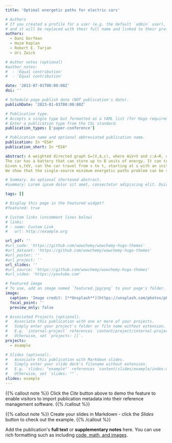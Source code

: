 ```yaml
---
title: 'Optimal energetic paths for electric cars'

# Authors
# If you created a profile for a user (e.g. the default `admin` user), write the username (folder name) here
# and it will be replaced with their full name and linked to their profile.
authors:
  - Dani Dorfman
  - Haim Kaplan
  - Robert E. Tarjan
  - Uri Zwick

# Author notes (optional)
#author_notes:
#  - 'Equal contribution'
#  - 'Equal contribution'

date: '2013-07-01T00:00:00Z'
doi: ''

# Schedule page publish date (NOT publication's date).
publishDate: '2023-01-01T00:00:00Z'

# Publication type.
# Accepts a single type but formatted as a YAML list (for Hugo requirements).
# Enter a publication type from the CSL standard.
publication_types: ['paper-conference']

# Publication name and optional abbreviated publication name.
publication: In *ESA*
publication_short: In *ESA*

abstract: A weighted directed graph G=(V,A,c), where A⊆V×V and c:A→R, describes a road network in which an electric car can roam. An arc uv models a road segment connecting the two vertices u and v. The cost c(uv) of an arc uv is the amount of energy the car needs to traverse the arc. This amount may be positive, zero or negative. To make the problem realistic, we assume there are no negative cycles.
The car has a battery that can store up to B units of energy. It can traverse an arc uv∈A only if it is at u and the charge b in its battery satisfies b≥c(uv). If it traverses the arc, it reaches v with a charge of min(b−c(uv),B). Arcs with positive costs deplete the battery, arcs with negative costs charge the battery, but not above its capacity of B.
Given s,t∈V, can the car travel from s to t, starting at s with an initial charge b, where 0≤b≤B? If so, what is the maximum charge with which the car can reach t? Equivalently, what is the smallest δB,b(s,t) such that the car can reach t with a charge of b−δB,b(s,t), and which path should the car follow to achieve this? We refer to δB,b(s,t) as the energetic cost of traveling from s to t. We let δB,b(s,t)=∞ if the car cannot travel from s to t starting with an initial charge of b. The problem of computing energetic costs is a strict generalization of the standard shortest paths problem.
We show that the single-source minimum energetic paths problem can be solved using simple, but subtle, adaptations of the Bellman-Ford and Dijkstra algorithms. To make Dijkstra's algorithm work in the presence of negative arcs, but no negative cycles, we use a variant of the A∗ search heuristic. These results are explicit or implicit in some previous papers. We provide a simpler and unified description of these algorithms.

# Summary. An optional shortened abstract.
#summary: Lorem ipsum dolor sit amet, consectetur adipiscing elit. Duis posuere tellus ac convallis placerat. Proin tincidunt magna sed ex sollicitudin condimentum.

tags: []

# Display this page in the Featured widget?
#featured: true

# Custom links (uncomment lines below)
# links:
# - name: Custom Link
#   url: http://example.org

url_pdf: ''
#url_code: 'https://github.com/wowchemy/wowchemy-hugo-themes'
#url_dataset: 'https://github.com/wowchemy/wowchemy-hugo-themes'
#url_poster: ''
#url_project: ''
url_slides: ''
#url_source: 'https://github.com/wowchemy/wowchemy-hugo-themes'
#url_video: 'https://youtube.com'

# Featured image
# To use, add an image named `featured.jpg/png` to your page's folder.
image:
  caption: 'Image credit: [**Unsplash**](https://unsplash.com/photos/pLCdAaMFLTE)'
  focal_point: ''
  preview_only: false

# Associated Projects (optional).
#   Associate this publication with one or more of your projects.
#   Simply enter your project's folder or file name without extension.
#   E.g. `internal-project` references `content/project/internal-project/index.md`.
#   Otherwise, set `projects: []`.
projects:
  - example

# Slides (optional).
#   Associate this publication with Markdown slides.
#   Simply enter your slide deck's filename without extension.
#   E.g. `slides: "example"` references `content/slides/example/index.md`.
#   Otherwise, set `slides: ""`.
slides: example
---
```


{{% callout note %}}
Click the _Cite_ button above to demo the feature to enable visitors to import publication metadata into their reference management software.
{{% /callout %}}

{{% callout note %}}
Create your slides in Markdown - click the _Slides_ button to check out the example.
{{% /callout %}}

Add the publication's **full text** or **supplementary notes** here. You can use rich formatting such as including [code, math, and images](https://wowchemy.com/docs/content/writing-markdown-latex/).
